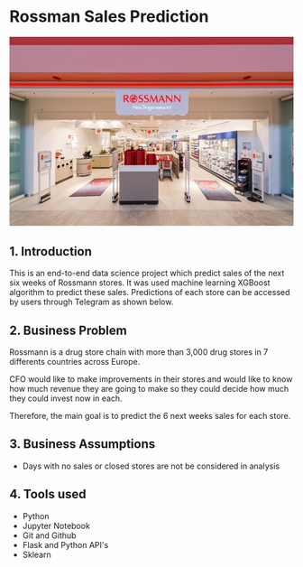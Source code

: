 # **Rossman Sales Prediction**
![](/img/rossmann.jpg)

## 1. **Introduction**
This is an end-to-end data science project which predict sales of the next six weeks of Rossmann stores. It was used machine learning XGBoost algorithm to predict these sales. Predictions of each store can be accessed by users through Telegram as shown below.

## 2. **Business Problem**

Rossmann is a drug store chain with more than 3,000 drug stores in 7 differents countries across Europe.

CFO would like to make improvements in their stores and would like to know how much revenue they are going to make so they could decide how much they could invest now in each.

Therefore, the main goal is to predict the 6 next weeks sales for each store.


## 3. **Business Assumptions**
* Days with no sales or closed stores are not be considered in analysis

## 4. **Tools used**
* Python
* Jupyter Notebook
* Git and Github
* Flask and Python API's
* Sklearn


